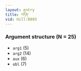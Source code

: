 ```yaml
---
layout: entry
title: འདོན་
vid: Hill:0893
---
```

### Argument structure (N = 25)
* `arg1` (5)
* `arg2` (14)
* `aux` (6)
* `obl` (7)
